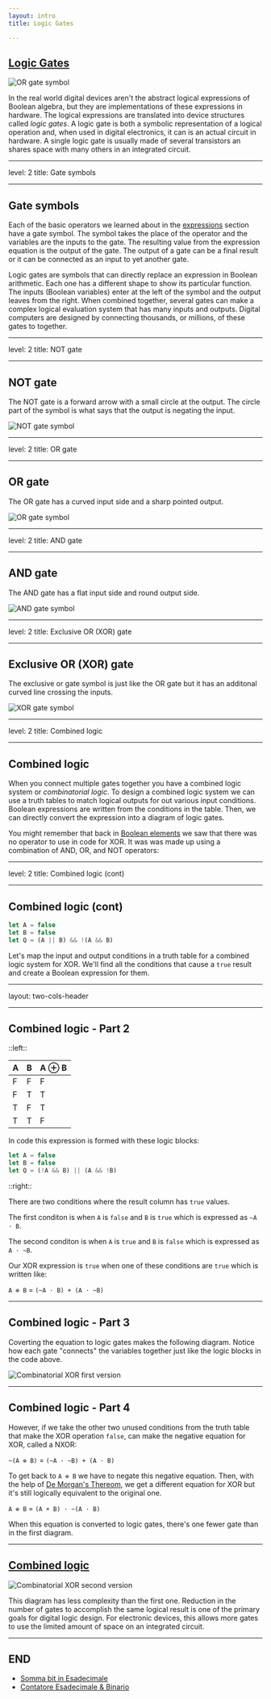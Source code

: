 ```yaml
---
layout: intro
title: Logic Gates

---
```

## [Logic Gates](http://tinyurl.com/yw3qa4rb)

![OR gate symbol](/internet/images/logic-lab/logic-gates/full-adder.png)

In the real world digital devices aren't the abstract logical expressions of Boolean algebra, but they are implementations of these expressions in hardware. The logical expressions are translated into device structures called _logic gates_. A logic gate is both a symbolic representation of a logical operation and, when used in digital electronics, it can is an actual circuit in hardware. A single logic gate is usually made of several transistors an shares space with many others in an integrated circuit.

---
level: 2
title: Gate symbols

---

## Gate symbols

Each of the basic operators we learned about in the [expressions](/internet/logic-lab/expressions) section have a gate symbol. The symbol takes the place of the operator and the variables are the inputs to the gate. The resulting value from the expression equation is the output of the gate. The output of a gate can be a final result or it can be connected as an input to yet another gate.

Logic gates are symbols that can directly replace an expression in Boolean arithmetic. Each one has a different shape to show its particular function. The inputs (Boolean variables) enter at the left of the symbol and the output leaves from the right. When combined together, several gates can make a complex logical evaluation system that has many inputs and outputs. Digital computers are designed by connecting thousands, or millions, of these gates to together.

---
level: 2
title: NOT gate

---

## NOT gate

The NOT gate is a forward arrow with a small circle at the output. The circle part of the symbol is what says that the output is negating the input.

![NOT gate symbol](/internet/images/logic-lab/logic-gates/not-gate.png)

---
level: 2
title: OR gate

---

## OR gate

The OR gate has a curved input side and a sharp pointed output.

![OR gate symbol](/internet/images/logic-lab/logic-gates/or-gate.png)

---
level: 2
title: AND gate

---

## AND gate

The AND gate has a flat input side and round output side.

![AND gate symbol](/internet/images/logic-lab/logic-gates/and-gate.png)

---
level: 2
title:  Exclusive OR (XOR) gate

---

## Exclusive OR (XOR) gate

The exclusive or gate symbol is just like the OR gate but it has an additonal curved line crossing the inputs.

![XOR gate symbol](/internet/images/logic-lab/logic-gates/xor-gate.png)

---
level: 2
title: Combined logic

---

## Combined logic

When you connect multiple gates together you have a combined logic system or _combinatorial logic_. To design a combined logic system we can use a truth tables to match logical outputs for out various input conditions. Boolean expressions are written from the conditions in the table. Then, we can directly convert the expression into a diagram of logic gates.

You might remember that back in [Boolean elements](/internet/logic-lab/elements#xor) we saw that there was no operator to use in code for XOR. It was was made up using a combination of AND, OR, and NOT operators:

---
level: 2
title: Combined logic (cont)

---

## Combined logic (cont)

```js
let A = false
let B = false
let Q = (A || B) && !(A && B)
```

Let's map the input and output conditions in a truth table for a combined logic system for XOR. We'll find all the conditions that cause a ``true`` result and create a Boolean expression for them.

---
layout: two-cols-header

---

## Combined logic - Part 2

::left::

A | B | A ⊕ B
-|-|-
F | F | F
F| T | T
T| F | T
T | T | F

In code this expression is formed with these logic blocks:

```js
let A = false
let B = false
let Q = (!A && B) || (A && !B)
```

::right::

There are two conditions where the result column has ``true`` values.

The first conditon is when ``A`` is ``false`` and ``B`` is ``true`` which is expressed as ``~A · B``.

The second conditon is when ``A`` is ``true`` and ``B`` is ``false`` which is expressed as ``A · ~B``.

Our XOR expression is ``true`` when one of these conditions are ``true`` which is written like:

``A ⊕ B`` = ``(~A · B) + (A · ~B)``

---

## Combined logic - Part 3

Coverting the equation to logic gates makes the following diagram. Notice how each gate "connects" the variables together just like the logic blocks in the code above.

![Combinatorial XOR first version](/internet/images/logic-lab/logic-gates/combinatorial1-xor.png)

---

## Combined logic - Part 4

However, if we take the other two unused conditions from the truth table that make the XOR operation ``false``, can make the negative equation for XOR, called a NXOR:

``~(A ⊕ B)`` = ``(~A · ~B) + (A · B)``

To get back to ``A ⊕ B`` we have to negate this negative equation. Then, with the help of [De Morgan's Thereom](/internet/logic-lab/expressions#de-morgan-s-thereom), we get a different equation for XOR but it's still logically equivalent to the original one.

``A ⊕ B`` = ``(A + B) · ~(A · B)``

When this equation is converted to logic gates, there's one fewer gate than in the first diagram.

---

## [Combined logic](http://tinyurl.com/ytfazyv9)

![Combinatorial XOR second version](/internet/images/logic-lab/logic-gates/combinatorial2-xor.png)

This diagram has less complexity than the first one. Reduction in the number of gates to accomplish the same logical result is one of the primary goals for digital logic design. For electronic devices, this allows more gates to use the limited amount of space on an integrated circuit.

---

## END

* [Somma bit in Esadecimale](http://tinyurl.com/2x65qywa)
* [Contatore Esadecimale & Binario](http://tinyurl.com/yroohrrv)
